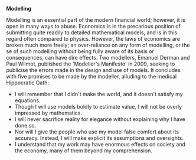 **Modelling**

Modelling is an essential part of the modern financial world; however, it is open in many ways to abuse. Economics is in the precarious position of submitting quite readily to detailed mathematical models, and is in this regard often compared to physics. However, the laws of economics are broken much more freely; an over-reliance on any form of modelling, or the se of such modelling without being fully aware of its basis or consequences, can have dire effects. Two modellers, Emanuel Derman and Paul Wilmot, published the 'Modeller's Manifesto' in 2009, seeking to publicise the errors made in the design and use of models. It concludes with five promises to be made by the modeller, alluding to the medical Hippocratic Oath: 


- I will remember that I didn't make the world, and it doesn't satisfy my equations.
- Though I will use models boldly to estimate value, I will not be overly impressed by mathematics.
- I will never sacrifice reality for elegance without explaining why I have done so.
- Nor will I give the people who use my model false comfort about its accuracy. Instead, I will make explicit its assumptions and oversights.
- I understand that my work may have enormous effects on society and the economy, many of them beyond my comprehension.
